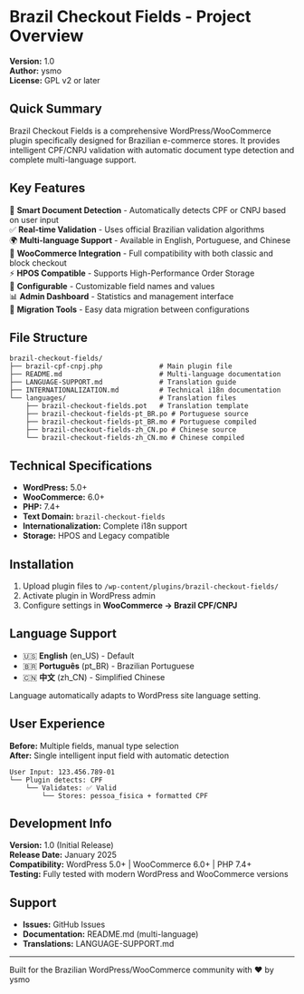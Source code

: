 # Brazil Checkout Fields - Project Overview

**Version:** 1.0  
**Author:** ysmo  
**License:** GPL v2 or later

## Quick Summary

Brazil Checkout Fields is a comprehensive WordPress/WooCommerce plugin specifically designed for Brazilian e-commerce stores. It provides intelligent CPF/CNPJ validation with automatic document type detection and complete multi-language support.

## Key Features

🚀 **Smart Document Detection** - Automatically detects CPF or CNPJ based on user input  
✅ **Real-time Validation** - Uses official Brazilian validation algorithms  
🌍 **Multi-language Support** - Available in English, Portuguese, and Chinese  
🛒 **WooCommerce Integration** - Full compatibility with both classic and block checkout  
⚡ **HPOS Compatible** - Supports High-Performance Order Storage  
🔧 **Configurable** - Customizable field names and values  
📊 **Admin Dashboard** - Statistics and management interface  
🔄 **Migration Tools** - Easy data migration between configurations

## File Structure

```
brazil-checkout-fields/
├── brazil-cpf-cnpj.php              # Main plugin file
├── README.md                        # Multi-language documentation
├── LANGUAGE-SUPPORT.md              # Translation guide
├── INTERNATIONALIZATION.md          # Technical i18n documentation
└── languages/                       # Translation files
    ├── brazil-checkout-fields.pot   # Translation template
    ├── brazil-checkout-fields-pt_BR.po # Portuguese source
    ├── brazil-checkout-fields-pt_BR.mo # Portuguese compiled
    ├── brazil-checkout-fields-zh_CN.po # Chinese source
    └── brazil-checkout-fields-zh_CN.mo # Chinese compiled
```

## Technical Specifications

- **WordPress:** 5.0+
- **WooCommerce:** 6.0+
- **PHP:** 7.4+
- **Text Domain:** `brazil-checkout-fields`
- **Internationalization:** Complete i18n support
- **Storage:** HPOS and Legacy compatible

## Installation

1. Upload plugin files to `/wp-content/plugins/brazil-checkout-fields/`
2. Activate plugin in WordPress admin
3. Configure settings in **WooCommerce → Brazil CPF/CNPJ**

## Language Support

- 🇺🇸 **English** (en_US) - Default
- 🇧🇷 **Português** (pt_BR) - Brazilian Portuguese
- 🇨🇳 **中文** (zh_CN) - Simplified Chinese

Language automatically adapts to WordPress site language setting.

## User Experience

**Before:** Multiple fields, manual type selection  
**After:** Single intelligent input field with automatic detection

```
User Input: 123.456.789-01
└── Plugin detects: CPF
    └── Validates: ✅ Valid
        └── Stores: pessoa_fisica + formatted CPF
```

## Development Info

**Version:** 1.0 (Initial Release)  
**Release Date:** January 2025  
**Compatibility:** WordPress 5.0+ | WooCommerce 6.0+ | PHP 7.4+  
**Testing:** Fully tested with modern WordPress and WooCommerce versions

## Support

- **Issues:** GitHub Issues
- **Documentation:** README.md (multi-language)
- **Translations:** LANGUAGE-SUPPORT.md

---

Built for the Brazilian WordPress/WooCommerce community with ❤️ by ysmo
